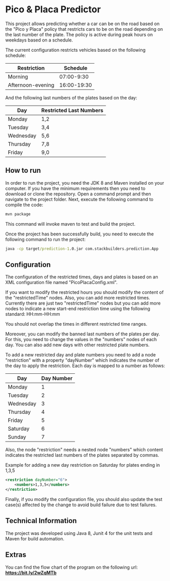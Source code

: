 # Pico & Placa Predictor
This project allows predicting whether a car can be on the road based on the "Pico y Placa" policy that restricts cars to be on the road depending on the last number of the plate. 
The policy is active during peak hours on weekdays based on a schedule.

The current configuration restricts vehicles based on the following schedule:

Restriction | Schedule
-----------|---------
Morning | 07:00-9:30
Afternoon-evening | 16:00-19:30



And the following last numbers of the plates based on the day:

Day  | Restricted Last Numbers
---- | -------------
Monday | 1,2
Tuesday | 3,4
Wednesday | 5,6
Thursday | 7,8
Friday | 9,0

## How to run

In order to run the project, you need the JDK 8 and Maven installed on your computer.
If you have the minimum requirements then you need to download or clone the repository.
Open a command prompt and then navigate to the project folder. 
Next, execute the following command to compile the code:

```cmd
mvn package
```

This command will invoke maven to test and build the project.

Once the project has been successfully build, you need to execute the following command to run the project:

```cmd
java -cp target/prediction-1.0.jar com.stackbuilders.prediction.App
```



## Configuration

The configuration of the restricted times, days and plates is based on an XML configuration file named "PicoPlacaConfig.xml".

If you want to modify the restricted hours you should modify the content of the "restrictedTime" nodes.
Also, you can add more restricted times. Currently there are just two "restrictedTime" nodes but you can add more nodes to indicate a new start-end restriction time using the following standard:
HH:mm-HH:mm 

You should not overlap the times in different restricted time ranges.

Moreover, you can modify the banned last numbers of the plates per day. For this, you need to change the values in the "numbers" nodes of each day. You can also add new days with other restricted plate numbers.

To add a new restricted day and plate numbers you need to add a node "restriction" with a property "dayNumber" which indicates the number of the day to apply the restriction. Each day is mapped to a number as follows:

Day | Day Number
----|-----
Monday | 1 
Tuesday | 2
Wednesday | 3
Thursday | 4
Friday | 5
Saturday | 6
Sunday | 7   

Also, the node "restriction" needs a nested node "numbers" which content indicates the restricted last numbers of the plates separated by commas.

Example for adding a new day restriction on Saturday for plates ending in 1,3,5

```xml
<restriction dayNumber="6">
    <numbers>1,3,5</numbers>
</restriction>
```

Finally, if you modify the configuration file, you should also update the test case(s) affected by the change to avoid build failure due to test failures.

## Technical Information

The project was developed using Java 8, Junit 4 for the unit tests and Maven for build automation.

## Extras
You can find the flow chart of the program on the following url: **https://bit.ly/2wZqMTb**

